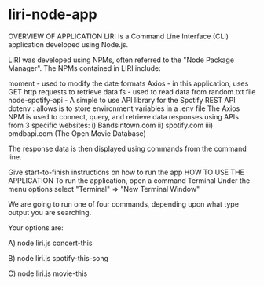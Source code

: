 # liri-node-app

OVERVIEW OF APPLICATION
LIRI is a Command Line Interface (CLI) application developed using Node.js.

LIRI was developed using NPMs, often referred to the "Node Package Manager". The NPMs contained in LIRI include:

moment - used to modify the date formats
Axios - in this application, uses GET http requests to retrieve data
fs - used to read data from random.txt file
node-spotify-api - A simple to use API library for the Spotify REST API
dotenv : allows is to store environment variables in a .env file
The Axios NPM is used to connect, query, and retrieve data responses using APIs from 3 specific websites: i) Bandsintown.com ii) spotify.com iii) omdbapi.com (The Open Movie Database)

The response data is then displayed using commands from the command line.

Give start-to-finish instructions on how to run the app
HOW TO USE THE APPLICATION
To run the application, open a command Terminal Under the menu options select "Terminal" => "New Terminal Window"

We are going to run one of four commands, depending upon what type output you are searching.

Your options are:

A) node liri.js concert-this <name of concert event or artist>

B) node liri.js spotify-this-song <name of song track>

C) node liri.js movie-this <title of movie>

D) node liri.js do-what-it-says

OPTION A: Search for concert events
node liri.js concert-this <name of concert event or artist>
Example command: node liri.js concert-this Taylor Swift

https://user-images.githubusercontent.com/24717213/69504999-33f9b280-0ef5-11ea-8f02-77cefc4c62fe.png

The command will query the bandsintown.com website. The response returned back from the "concert-this" CLI will return:

Name of the venue
Venue location
Date of the Event (using the format this as "MM/DD/YYYY")
OPTION B: Search for artist on spotify.com
node liri.js spotify-this-song <name of song track>
Example command: node liri.js spotify-this-song Stairway to Heaven

https://user-images.githubusercontent.com/24717213/69505058-b1252780-0ef5-11ea-81ba-3951b283f9ed.png

The command will query the spotify.com website. The response returned back from the "spotify-this-song" CLI will return:

Artist(s)
The song's name
A preview link of the song from Spotify
The album that the song is from
NOTE: If no artist name is specified, the default response will display the song "The Sign" by the artist "Ace of Base".
https://user-images.githubusercontent.com/24717213/69505121-25f86180-0ef6-11ea-93b8-99b8fd1974e6.png

OPTION C: Search for movie title using OMDBAPI
node liri.js movie-this <title of movie>
Example command: node liri.js movie-this school of rock

(https://user-images.githubusercontent.com/24717213/69504804-e9c40180-0ef3-11ea-876f-53b59707c7ca.png

The response returned back from the "movie-this" CLI will return:

Title of the movie.
Year the movie came out.
IMDB Rating of the movie.
Rotten Tomatoes Rating of the movie.
Country where the movie was produced.
Language of the movie.
Plot of the movie.
Actors in the movie.
NOTE: If the user does NOT include a movie name in the command, the CLI will output data for the movie 'Mr. Nobody.'
https://user-images.githubusercontent.com/24717213/69504909-a0c07d00-0ef4-11ea-8596-102fe5bc0d10.png

OPTION D: Read text from a text file using fs NPM
node liri.js do-what-it-says
https://user-images.githubusercontent.com/24717213/69505408-cef38c00-0ef7-11ea-9b03-eae1fd18bf3e.png

There are no extra parameters needed to use the "do-what-it-says" command. LIRI will read the text inside of random.txt and then use it to call one of LIRI's commands.

ie) content of random.txt: spotify-this-song,"I Want it That Way"